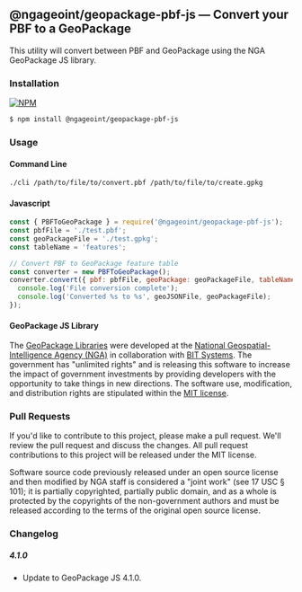 ## @ngageoint/geopackage-pbf-js &mdash; Convert your PBF to a GeoPackage

This utility will convert between PBF and GeoPackage using the NGA GeoPackage JS library.

### Installation ###

[![NPM](https://img.shields.io/npm/v/@ngageoint/geopackage-pbf-js.svg)](https://www.npmjs.com/package/@ngageoint/geopackage-pbf-js)

```sh
$ npm install @ngageoint/geopackage-pbf-js
```

### Usage

#### Command Line

```sh
./cli /path/to/file/to/convert.pbf /path/to/file/to/create.gpkg
```

#### Javascript
```javascript
const { PBFToGeoPackage } = require('@ngageoint/geopackage-pbf-js');
const pbfFile = './test.pbf';
const geoPackageFile = './test.gpkg';
const tableName = 'features';

// Convert PBF to GeoPackage feature table
const converter = new PBFToGeoPackage();
converter.convert({ pbf: pbfFile, geoPackage: geoPackageFile, tableName: tableName }).then(() => {
  console.log('File conversion complete');
  console.log('Converted %s to %s', geoJSONFile, geoPackageFile);
});
```

#### GeoPackage JS Library ####

The [GeoPackage Libraries](http://ngageoint.github.io/GeoPackage/) were developed at the [National Geospatial-Intelligence Agency (NGA)](http://www.nga.mil/) in collaboration with [BIT Systems](http://www.bit-sys.com/). The government has "unlimited rights" and is releasing this software to increase the impact of government investments by providing developers with the opportunity to take things in new directions. The software use, modification, and distribution rights are stipulated within the [MIT license](http://choosealicense.com/licenses/mit/).

### Pull Requests ###
If you'd like to contribute to this project, please make a pull request. We'll review the pull request and discuss the changes. All pull request contributions to this project will be released under the MIT license.

Software source code previously released under an open source license and then modified by NGA staff is considered a "joint work" (see 17 USC § 101); it is partially copyrighted, partially public domain, and as a whole is protected by the copyrights of the non-government authors and must be released according to the terms of the original open source license.


### Changelog


##### 4.1.0
- Update to GeoPackage JS 4.1.0.
